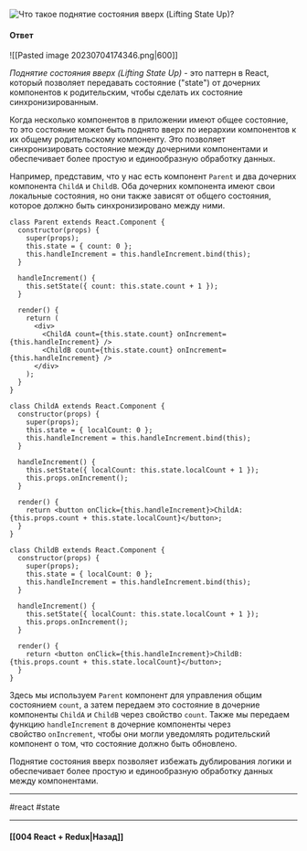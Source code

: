 ![Что такое поднятие состояния вверх (Lifting State Up)?](https://youtu.be/ngyOYuTrUk8?t=700)

#### Ответ

![[Pasted image 20230704174346.png|600]]

*Поднятие состояния вверх (Lifting State Up)* - это паттерн в React, который позволяет передавать состояние ("state") от дочерних компонентов к родительским, чтобы сделать их состояние синхронизированным.

Когда несколько компонентов в приложении имеют общее состояние, то это состояние может быть поднято вверх по иерархии компонентов к их общему родительскому компоненту. Это позволяет синхронизировать состояние между дочерними компонентами и обеспечивает более простую и единообразную обработку данных.

Например, представим, что у нас есть компонент `Parent` и два дочерних компонента `ChildA` и `ChildB`. Оба дочерних компонента имеют свои локальные состояния, но они также зависят от общего состояния, которое должно быть синхронизировано между ними.

```
class Parent extends React.Component {
  constructor(props) {
    super(props);
    this.state = { count: 0 };
    this.handleIncrement = this.handleIncrement.bind(this);
  }

  handleIncrement() {
    this.setState({ count: this.state.count + 1 });
  }

  render() {
    return (
      <div>
        <ChildA count={this.state.count} onIncrement={this.handleIncrement} />
        <ChildB count={this.state.count} onIncrement={this.handleIncrement} />
      </div>
    );
  }
}

class ChildA extends React.Component {
  constructor(props) {
    super(props);
    this.state = { localCount: 0 };
    this.handleIncrement = this.handleIncrement.bind(this);
  }

  handleIncrement() {
    this.setState({ localCount: this.state.localCount + 1 });
    this.props.onIncrement();
  }

  render() {
    return <button onClick={this.handleIncrement}>ChildA: {this.props.count + this.state.localCount}</button>;
  }
}

class ChildB extends React.Component {
  constructor(props) {
    super(props);
    this.state = { localCount: 0 };
    this.handleIncrement = this.handleIncrement.bind(this);
  }

  handleIncrement() {
    this.setState({ localCount: this.state.localCount + 1 });
    this.props.onIncrement();
  }

  render() {
    return <button onClick={this.handleIncrement}>ChildB: {this.props.count + this.state.localCount}</button>;
  }
}
```

Здесь мы используем `Parent` компонент для управления общим состоянием `count`, а затем передаем это состояние в дочерние компоненты `ChildA` и `ChildB` через свойство `count`. Также мы передаем функцию `handleIncrement` в дочерние компоненты через свойство `onIncrement`, чтобы они могли уведомлять родительский компонент о том, что состояние должно быть обновлено.

Поднятие состояния вверх позволяет избежать дублирования логики и обеспечивает более простую и единообразную обработку данных между компонентами.

____
#react #state

____

#### [[004 React + Redux|Назад]]
